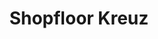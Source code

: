 ---
layout: article
title: Shopfloor Kreuz
description: 
  - Mit dieser Vorlage ...
lang: de
weight: 2000
isDraft: true
ref: Shopfloor-Interactive-Safety-Cross
category:
  - Shopfloor
image: Strategisches-Logistik-Dashboard.png
image_thumbnail: Strategisches-Logistik-Dashboard_thumbnail.png
download: Strategisches-Logistik-Dashboard.pbmx
overview_description:
overview_benefits:
overview_data_sources:
---